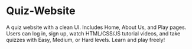 # Quiz-Website
A quiz website with a clean UI. Includes Home, About Us, and Play pages. Users can log in, sign up, watch HTML/CSS/JS tutorial videos, and take quizzes with Easy, Medium, or Hard levels. Learn and play freely!
